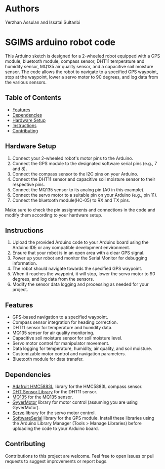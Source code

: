 # Authors 

Yerzhan Assulan and Issatai Sultanbi

# SGIMS arduino robot code

This Arduino sketch is designed for a 2-wheeled robot equipped with a GPS module, bluetooth module, compass sensor, DHT11 temperature and humidity sensor, MQ135 air quality sensor, and a capacitive soil moisture sensor. The code allows the robot to navigate to a specified GPS waypoint, stop at the waypoint, lower a servo motor to 90 degrees, and log data from the various sensors.

## Table of Contents

- [Features](#features)
- [Dependencies](#dependencies)
- [Hardware Setup](#hardware-setup)
- [Instructions](#instructions)
- [Contributing](#contributing)

## Hardware Setup

1. Connect your 2-wheeled robot's motor pins to the Arduino.
2. Connect the GPS module to the designated software serial pins (e.g., 7 and 8).
3. Connect the compass sensor to the I2C pins on your Arduino.
4. Connect the DHT11 sensor and capacitive soil moisture sensor to their respective pins.
5. Connect the MQ135 sensor to its analog pin (A0 in this example).
6. Connect the servo motor to a suitable pin on your Arduino (e.g., pin 11).
7. Connect the bluetooth module(HC-05) to RX and TX pins.

Make sure to check the pin assignments and connections in the code and modify them according to your hardware setup.

## Instructions

1. Upload the provided Arduino code to your Arduino board using the Arduino IDE or any compatible development environment.
2. Ensure that your robot is in an open area with a clear GPS signal.
3. Power up your robot and monitor the Serial Monitor for debugging information.
4. The robot should navigate towards the specified GPS waypoint.
5. When it reaches the waypoint, it will stop, lower the servo motor to 90 degrees, and log data from the sensors.
6. Modify the sensor data logging and processing as needed for your project.
   
## Features

- GPS-based navigation to a specified waypoint.
- Compass sensor integration for heading correction.
- DHT11 sensor for temperature and humidity data.
- MQ135 sensor for air quality monitoring.
- Capacitive soil moisture sensor for soil moisture level.
- Servo motor control for manipulator movement.
- Data logging for temperature, humidity, air quality, and soil moisture.
- Customizable motor control and navigation parameters.
- Bluetooth module for data transfer.

## Dependencies

- [Adafruit HMC5883L](https://github.com/adafruit/Adafruit_HMC5883_Unified) library for the HMC5883L compass sensor.
- [DHT Sensor Library](https://github.com/adafruit/DHT-sensor-library) for the DHT11 sensor.
- [MQ135](https://github.com/GeorgK/MQ135) for the MQ135 sensor.
- [GyverMotor](https://github.com/GyverLibs/GyverMotor) library for motor control (assuming you are using GyverMotor).
- [Servo](https://www.arduino.cc/en/Reference/Servo) library for the servo motor control.
- [SoftwareSerial](https://www.arduino.cc/en/Reference/SoftwareSerial) library for the GPS module.
Install these libraries using the Arduino Library Manager (Tools > Manage Libraries) before uploading the code to your Arduino board.

## Contributing

Contributions to this project are welcome. Feel free to open issues or pull requests to suggest improvements or report bugs.
